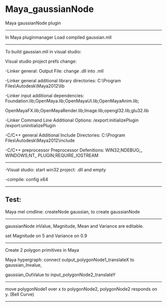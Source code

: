 Maya_gaussianNode
=================

Maya gaussianNode plugin

------------------------

In Maya pluginmanager Load compiled gaussian.mll

-------------------------

To build gaussian.mll in visual studio:


Visual studio project prefs change:

-Linker general: Output File: change .dll into .mll

-Linker general additional library directories:  C:\Program Files\Autodesk\Maya2012\lib

-Linker input additional dependencies: Foundation.lib;OpenMaya.lib;OpenMayaUI.lib;OpenMayaAnim.lib; 

OpenMayaFX.lib;OpenMayaRender.lib;Image.lib;opengl32.lib;glu32.lib
								
-Linker Command Line Additional Options: /export:initializePlugin /export:uninitializePlugin

-C/C++ general Additional Include Directories: C:\Program Files\Autodesk\Maya2012\include

-C/C++ preprocessor Preprocessor Defenitions: WIN32;NDEBUG;_ WINDOWS;NT_ PLUGIN;REQUIRE_IOSTREAM

-------------------------------------------------------------------------------------

-Visual studio: start win32 project: .dll and empty

-compile: config x64

-------------------------------------------------------------------------------------

Test:
-----

Maya mel cmdline: createNode gaussian, to create gaussianNode

----------

gaussianNode inValue, Magnitude, Mean and Variance are editable.

set Magnitude on 5 and Variance on 0.9

----------

Create 2 polygon primitives in Maya

Maya hypergraph: connect output_polygonNode1_translateX to gaussian_Invalue,

gaussian_OutValue to input_polygonNode2_translateY

----------

move polygonNode1 over x to polygonNode2, polygonNode2 responds on y. (Bell Curve)

-------------------------------------------------------------------------------------
